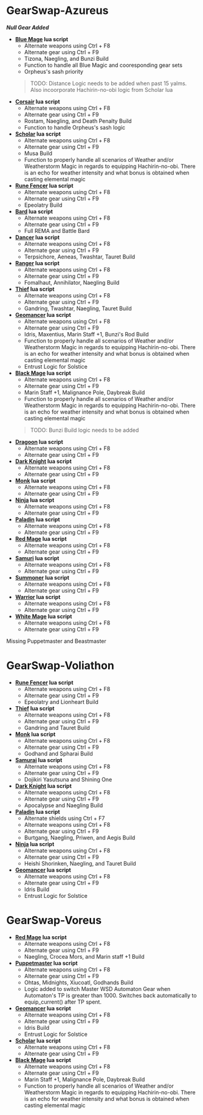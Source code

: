 # GearSwap-Azureus
  ***Null Gear Added***
- **[Blue Mage](https://github.com/voliathon/FFXI/blob/main/GearSwap-Azureus/blu.lua) lua script**
   - Alternate weapons using Ctrl + F8 
   - Alternate gear using Ctrl + F9
   - Tizona, Naegling, and Bunzi Build
   - Function to handle all Blue Magic and cooresponding gear sets
   - Orpheus's sash priority
  > TODO: Distance Logic needs to be added when past 15 yalms. 
  > Also incoorporate Hachirin-no-obi logic from Scholar lua
- **[Corsair](https://github.com/voliathon/FFXI/blob/main/GearSwap-Azureus/cor.lua) lua script**
   - Alternate weapons using Ctrl + F8 
   - Alternate gear using Ctrl + F9
   - Rostam, Naegling, and Death Penalty Build
   - Function to handle Orpheus's sash logic
- **[Scholar](https://github.com/voliathon/FFXI/blob/main/GearSwap-Azureus/sch.lua) lua script**
   - Alternate weapons using Ctrl + F8 
   - Alternate gear using Ctrl + F9
   - Musa Build
   - Function to properly handle all scenarios of Weather and/or Weatherstorm Magic in regards to equipping Hachirin-no-obi. There is an echo for weather intensity and what bonus is obtained when casting elemental magic
- **[Rune Fencer](https://github.com/voliathon/FFXI/blob/main/GearSwap-Azureus/run.lua) lua script**
   - Alternate weapons using Ctrl + F8 
   - Alternate gear using Ctrl + F9
   - Epeolatry Build
- **[Bard](https://github.com/voliathon/FFXI/blob/main/GearSwap-Azureus/brd.lua) lua script**
   - Alternate weapons using Ctrl + F8 
   - Alternate gear using Ctrl + F9
   - Full REMA and Battle Bard
- **[Dancer](https://github.com/voliathon/FFXI/blob/main/GearSwap-Azureus/dnc.lua) lua script**
   - Alternate weapons using Ctrl + F8 
   - Alternate gear using Ctrl + F9
   - Terpsichore, Aeneas, Twashtar, Tauret Build
- **[Ranger](https://github.com/voliathon/FFXI/blob/main/GearSwap-Azureus/rng.lua) lua script**
   - Alternate weapons using Ctrl + F8 
   - Alternate gear using Ctrl + F9
   - Fomalhaut, Annihilator, Naegling Build
- **[Thief](https://github.com/voliathon/FFXI/blob/main/GearSwap-Azureus/thf.lua) lua script**
   - Alternate weapons using Ctrl + F8 
   - Alternate gear using Ctrl + F9
   - Gandring, Twashtar, Naegling, Tauret Build  
- **[Geomancer](https://github.com/voliathon/FFXI/blob/main/GearSwap-Azureus/geo.lua) lua script**
   - Alternate weapons using Ctrl + F8 
   - Alternate gear using Ctrl + F9
   - Idris, Maxentius, Marin Staff +1, Bunzi's Rod Build
   - Function to properly handle all scenarios of Weather and/or Weatherstorm Magic in regards to equipping Hachirin-no-obi. There is an echo for weather intensity and what bonus is obtained when casting elemental magic
   - Entrust Logic for Solstice       
- **[Black Mage](https://github.com/voliathon/FFXI/blob/main/GearSwap-Azureus/blm.lua) lua script**
   - Alternate weapons using Ctrl + F8 
   - Alternate gear using Ctrl + F9
   - Marin Staff +1, Malignance Pole, Daybreak Build
   - Function to properly handle all scenarios of Weather and/or Weatherstorm Magic in regards to equipping Hachirin-no-obi. There is an echo for weather intensity and what bonus is obtained when casting elemental magic   
  > TODO: Bunzi Build logic needs to be added 
- **[Dragoon](https://github.com/voliathon/FFXI/blob/main/GearSwap-Azureus/drg.lua) lua script**
   - Alternate weapons using Ctrl + F8 
   - Alternate gear using Ctrl + F9
- **[Dark Knight](https://github.com/voliathon/FFXI/blob/main/GearSwap-Azureus/drk.lua) lua script**
   - Alternate weapons using Ctrl + F8 
   - Alternate gear using Ctrl + F9
- **[Monk](https://github.com/voliathon/FFXI/blob/main/GearSwap-Azureus/mnk.lua) lua script**
   - Alternate weapons using Ctrl + F8 
   - Alternate gear using Ctrl + F9
- **[Ninja](https://github.com/voliathon/FFXI/blob/main/GearSwap-Azureus/nin.lua) lua script**
   - Alternate weapons using Ctrl + F8 
   - Alternate gear using Ctrl + F9
- **[Paladin](https://github.com/voliathon/FFXI/blob/main/GearSwap-Azureus/pld.lua) lua script**
   - Alternate weapons using Ctrl + F8 
   - Alternate gear using Ctrl + F9
- **[Red Mage](https://github.com/voliathon/FFXI/blob/main/GearSwap-Azureus/rdm.lua) lua script**
   - Alternate weapons using Ctrl + F8 
   - Alternate gear using Ctrl + F9
- **[Samuri](https://github.com/voliathon/FFXI/blob/main/GearSwap-Azureus/sam.lua) lua script**
   - Alternate weapons using Ctrl + F8 
   - Alternate gear using Ctrl + F9
- **[Summoner](https://github.com/voliathon/FFXI/blob/main/GearSwap-Azureus/smn.lua) lua script**
   - Alternate weapons using Ctrl + F8 
   - Alternate gear using Ctrl + F9
- **[Warrior](https://github.com/voliathon/FFXI/blob/main/GearSwap-Azureus/war.lua) lua script**
   - Alternate weapons using Ctrl + F8 
   - Alternate gear using Ctrl + F9
- **[White Mage](https://github.com/voliathon/FFXI/blob/main/GearSwap-Azureus/whm.lua) lua script**
   - Alternate weapons using Ctrl + F8 
   - Alternate gear using Ctrl + F9

Missing Puppetmaster and Beastmaster


# GearSwap-Voliathon
- **[Rune Fencer](https://github.com/voliathon/FFXI/blob/main/GearSwap-Voliathon/run.lua) lua script**
  - Alternate weapons using Ctrl + F8
  - Alternate gear using Ctrl + F9
  - Epeolatry and Lionheart Build
- **[Thief](https://github.com/voliathon/FFXI/blob/main/GearSwap-Voliathon/thf.lua) lua script**
  - Alternate weapons using Ctrl + F8 
  - Alternate gear using Ctrl + F9
  - Gandring and Tauret Build
- **[Monk](https://github.com/voliathon/FFXI/blob/main/GearSwap-Voliathon/mnk.lua) lua script**
  - Alternate weapons using Ctrl + F8 
  - Alternate gear using Ctrl + F9
  - Godhand and Spharai Build
- **[Samurai](https://github.com/voliathon/FFXI/blob/main/GearSwap-Voliathon/sam.lua) lua script**
  - Alternate weapons using Ctrl + F8 
  - Alternate gear using Ctrl + F9
  - Dojikiri Yasutsuna and Shining One
- **[Dark Knight](https://github.com/voliathon/FFXI/blob/main/GearSwap-Voliathon/drk.lua) lua script**
  - Alternate weapons using Ctrl + F8 
  - Alternate gear using Ctrl + F9
  - Apocalypse and Naegling Build
- **[Paladin](https://github.com/voliathon/FFXI/blob/main/GearSwap-Voliathon/pld.lua) lua script**
  - Alternate shields using Ctrl + F7
  - Alternate weapons using Ctrl + F8 
  - Alternate gear using Ctrl + F9
  - Burtgang, Naegling, Priwen, and Aegis Build
- **[Ninja](https://github.com/voliathon/FFXI/blob/main/GearSwap-Voliathon/nin.lua) lua script**
  - Alternate weapons using Ctrl + F8 
  - Alternate gear using Ctrl + F9
  - Heishi Shorinken, Naegling, and Tauret Build
- **[Geomancer](https://github.com/voliathon/FFXI/blob/main/GearSwap-Voliathon/geo.lua) lua script**
  - Alternate weapons using Ctrl + F8
  - Alternate gear using Ctrl + F9
  - Idris Build
  - Entrust Logic for Solstice

# GearSwap-Voreus
- **[Red Mage](https://github.com/voliathon/FFXI/blob/main/GearSwap-Voreus/rdm.lua) lua script**
  - Alternate weapons using Ctrl + F8
  - Alternate gear using Ctrl + F9
  - Naegling, Crocea Mors, and Marin staff +1 Build
- **[Puppetmaster](https://github.com/voliathon/FFXI/blob/main/GearSwap-Voreus/pup.lua) lua script**
  - Alternate weapons using Ctrl + F8
  - Alternate gear using Ctrl + F9
  - Ohtas, Midnights, Xiucoatl, Godhands Build
  - Logic added to switch Master WSD Automaton Gear when Automaton's TP is greater than 1000. Switches back automatically to equip_current() after TP spent.
- **[Geomancer](https://github.com/voliathon/FFXI/blob/main/GearSwap-Voreus/geo.lua) lua script**
  - Alternate weapons using Ctrl + F8
  - Alternate gear using Ctrl + F9
  - Idris Build
  - Entrust Logic for Solstice
- **[Scholar](https://github.com/voliathon/FFXI/blob/main/GearSwap-Voreus/sch.lua) lua script**
  - Alternate weapons using Ctrl + F8
  - Alternate gear using Ctrl + F9
- **[Black Mage](https://github.com/voliathon/FFXI/blob/main/GearSwap-Voreus/blm.lua) lua script**
   - Alternate weapons using Ctrl + F8 
   - Alternate gear using Ctrl + F9
   - Marin Staff +1, Malignance Pole, Daybreak Build
   - Function to properly handle all scenarios of Weather and/or Weatherstorm Magic in regards to equipping Hachirin-no-obi. There is an echo for weather intensity and what bonus is obtained when casting elemental magic  

